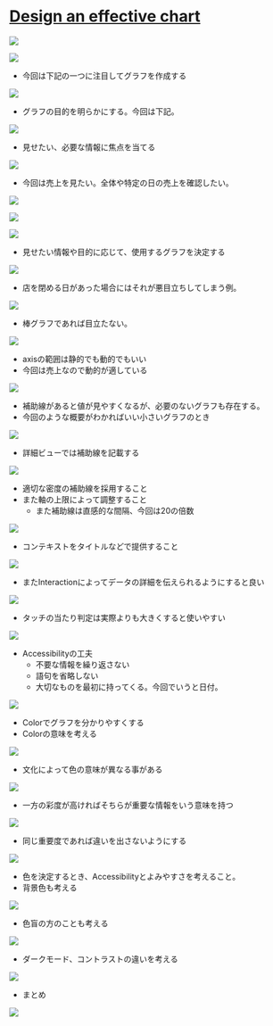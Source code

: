 # [Design an effective chart](https://developer.apple.com/videos/play/wwdc2022/110340/)

![](https://i.imgur.com/NdTkDJJ.jpg)

![](https://i.imgur.com/M8qNUlK.jpg)

- 今回は下記の一つに注目してグラフを作成する

![](https://i.imgur.com/lbeZvhA.jpg)

- グラフの目的を明らかにする。今回は下記。

![](https://i.imgur.com/vQuFKNa.jpg)

- 見せたい、必要な情報に焦点を当てる

![](https://i.imgur.com/g14mdOg.jpg)

- 今回は売上を見たい。全体や特定の日の売上を確認したい。

![](https://i.imgur.com/5IYCrrA.jpg)

![](https://i.imgur.com/CjAPfjQ.jpg)

![](https://i.imgur.com/J2i6BIl.jpg)

- 見せたい情報や目的に応じて、使用するグラフを決定する

![](https://i.imgur.com/D2nU7ci.jpg)

- 店を閉める日があった場合にはそれが悪目立ちしてしまう例。

![](https://i.imgur.com/s2YPDMs.jpg)

- 棒グラフであれば目立たない。

![](https://i.imgur.com/5uSlNqm.jpg)

- axisの範囲は静的でも動的でもいい
- 今回は売上なので動的が適している

![](https://i.imgur.com/aPMyp9V.jpg)

- 補助線があると値が見やすくなるが、必要のないグラフも存在する。
- 今回のような概要がわかればいい小さいグラフのとき

![](https://i.imgur.com/g5iNOsa.jpg)

- 詳細ビューでは補助線を記載する

![](https://i.imgur.com/I9RproB.jpg)

- 適切な密度の補助線を採用すること
- また軸の上限によって調整すること
    - また補助線は直感的な間隔、今回は20の倍数

![](https://i.imgur.com/2rXtAI2.jpg)

- コンテキストをタイトルなどで提供すること

![](https://i.imgur.com/gwN87ga.jpg)

- またInteractionによってデータの詳細を伝えられるようにすると良い

![](https://i.imgur.com/F3SHlSL.jpg)

- タッチの当たり判定は実際よりも大きくすると使いやすい

![](https://i.imgur.com/cwI8qq7.jpg)

- Accessibilityの工夫
    - 不要な情報を繰り返さない
    - 語句を省略しない
    - 大切なものを最初に持ってくる。今回でいうと日付。

![](https://i.imgur.com/TjeUDZt.jpg)

- Colorでグラフを分かりやすくする
- Colorの意味を考える

![](https://i.imgur.com/wJZn7nG.jpg)

- 文化によって色の意味が異なる事がある

![](https://i.imgur.com/xJM7QPV.jpg)

- 一方の彩度が高ければそちらが重要な情報をいう意味を持つ

![](https://i.imgur.com/r1GAr6u.jpg)

- 同じ重要度であれば違いを出さないようにする

![](https://i.imgur.com/aIoxWRo.jpg)

- 色を決定するとき、Accessibilityとよみやすさを考えること。
- 背景色も考える

![](https://i.imgur.com/yYsJfJl.jpg)

- 色盲の方のことも考える

![](https://i.imgur.com/YXN7LDq.jpg)

- ダークモード、コントラストの違いを考える

![](https://i.imgur.com/TMbGH8m.jpg)

- まとめ

![](https://i.imgur.com/qDkk9TD.jpg)
